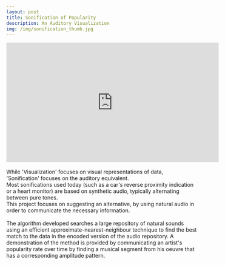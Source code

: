 ```yaml
---
layout: post
title: Sonification of Popularity
description: An Auditory Visualization
img: /img/sonification_thumb.jpg 
---
```


<iframe width="560" height="315" src="https://www.youtube.com/embed/UwaMb3CAu3I" frameborder="0" allowfullscreen></iframe>
<br/>
<br/>
While 'Visualization' focuses on visual representations of data, 'Sonification' focuses on the auditory equivalent.
<br/>
Most sonifications used today (such as a car's reverse proximity indication or a heart monitor) are based on synthetic audio, typically alternating between pure tones.
<br/>
This project focuses on suggesting an alternative, by using natural audio in order to communicate the necessary information.
<br/>
<br/>
The algorithm developed searches a large repository of natural sounds using an efficient approximate-nearest-neighbour technique to find the best match to the data in the encoded version of the audio repository. A demonstration of the method is provided by communicating an artist's popularity rate over time by finding a musical segment from his oeuvre that has a corresponding amplitude pattern.
